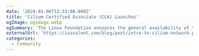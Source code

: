 ```yaml
---
date: '2024-03-06T12:33:00.000Z'
title: 'Cilium Certified Associate (CCA) Launches'
ogImage: ogimage.webp
ogSummary: 'The Linux Foundation annouces the general availability of the Cilium Certified Associate certification'
externalUrl: 'https://isovalent.com/blog/post/intro-to-cilium-network-policies/'
categories:
  - Community
---
```

